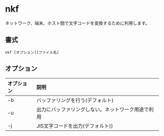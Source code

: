 # nkf

ネットワーク、端末、ホスト間で文字コードを変換するために利用します。

## 書式

```
nkf [オプション][ファイル名]
```

## オプション

|オプション|説明|
|:--|:--|
|-b|バッファリングを行う(デフォルト)|
|-u|出力にバッファリングしない。ネットワーク用途で利用|
|-j|JIS文字コードを出力(デフォルト))|
